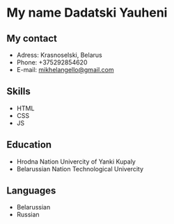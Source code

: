 # My name Dadatski Yauheni
## My contact 
* Adress: Krasnoselski, Belarus
* Phone: +375292854620
* E-mail: mikhelangello@gmail.com
## Skills
* HTML
* CSS
* JS
## Education
* Hrodna Nation Univercity of Yanki Kupaly
* Belarussian Nation Technological Univercity
## Languages
* Belarussian
* Russian

